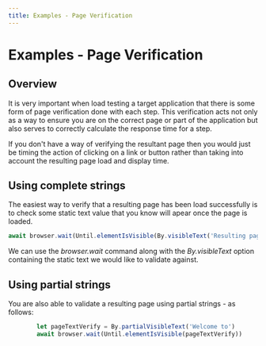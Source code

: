 ```yaml
---
title: Examples - Page Verification
---
```


# Examples - Page Verification

## Overview

It is very important when load testing a target application that there is some form of page verification done with each step. This verification acts not only as a way to ensure you are on the correct page or part of the application but also serves to correctly calculate the response time for a step.

If you don't have a way of verifying the resultant page then you would just be timing the action of clicking on a link or button rather than taking into account the resulting page load and display time. 

## Using complete strings

The easiest way to verify that a resulting page has been load successfully is to check some static text value that you know will apear once the page is loaded.

```typescript
await browser.wait(Until.elementIsVisible(By.visibleText('Resulting page text here')))
```

We can use the *browser.wait* command along with the *By.visibleText* option containing the static text we would like to validate against.

## Using partial strings

You are also able to validate a resulting page using partial strings - as follows:

```typescript
		let pageTextVerify = By.partialVisibleText('Welcome to')
		await browser.wait(Until.elementIsVisible(pageTextVerify))
```
